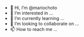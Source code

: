 - 👋 Hi, I’m @mariochoto
- 👀 I’m interested in ...
- 🌱 I’m currently learning ...
- 💞️ I’m looking to collaborate on ...
- 📫 How to reach me ...

<!---
mariochoto/mariochoto is a ✨ special ✨ repository because its `README.md` (this file) appears on your GitHub profile.
You can click the Preview link to take a look at your changes.
--->
